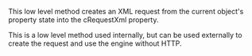 ﻿This low level method creates an XML request from the current object's property state into the cRequestXml property.

This is a low level method used internally, but can be used externally to create the request and use the engine without HTTP.